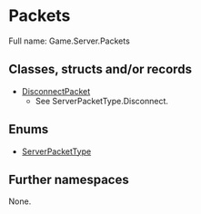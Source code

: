 ﻿
# Packets

Full name: Game.Server.Packets

## Classes, structs and/or records

* [DisconnectPacket](DisconnectPacket.md)
  * See ServerPacketType.Disconnect. 

## Enums

* [ServerPacketType](ServerPacketType.md)

## Further namespaces

None.

